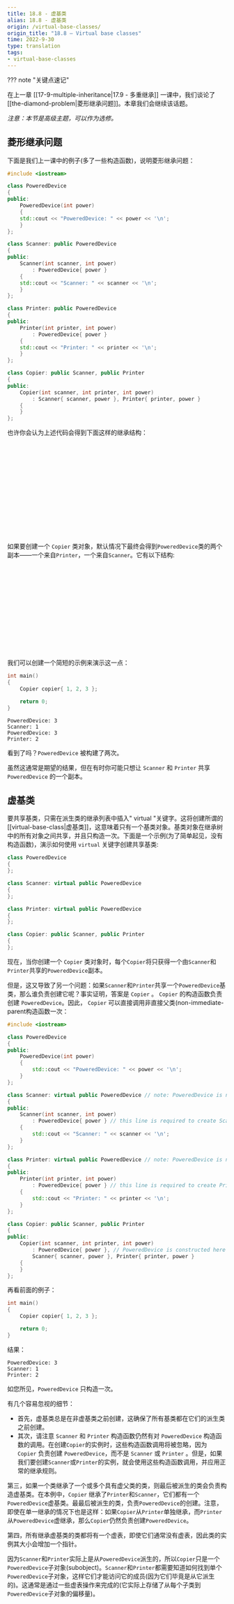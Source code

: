 ```yaml
---
title: 18.8 - 虚基类
alias: 18.8 - 虚基类
origin: /virtual-base-classes/
origin_title: "18.8 — Virtual base classes"
time: 2022-9-30
type: translation
tags:
- virtual-base-classes
---
```


??? note "关键点速记"



在上一章 [[17-9-multiple-inheritance|17.9 - 多重继承]] 一课中，我们谈论了[[the-diamond-problem|菱形继承问题]]。本章我们会继续该话题。

*注意：本节是高级主题，可以作为选修。*

## 菱形继承问题

下面是我们上一课中的例子(多了一些构造函数)，说明菱形继承问题：

```cpp
#include <iostream>

class PoweredDevice
{
public:
    PoweredDevice(int power)
    {
	std::cout << "PoweredDevice: " << power << '\n';
    }
};

class Scanner: public PoweredDevice
{
public:
    Scanner(int scanner, int power)
        : PoweredDevice{ power }
    {
	std::cout << "Scanner: " << scanner << '\n';
    }
};

class Printer: public PoweredDevice
{
public:
    Printer(int printer, int power)
        : PoweredDevice{ power }
    {
	std::cout << "Printer: " << printer << '\n';
    }
};

class Copier: public Scanner, public Printer
{
public:
    Copier(int scanner, int printer, int power)
        : Scanner{ scanner, power }, Printer{ printer, power }
    {
    }
};
```

也许你会认为上述代码会得到下面这样的继承结构：

![](data:image/svg+xml,%3Csvg%20xmlns=%22http://www.w3.org/2000/svg%22%20width=%22287%22%20height=%22213%22%3E%3C/svg%3E)

如果要创建一个 `Copier` 类对象，默认情况下最终会得到`PoweredDevice`类的两个副本——一个来自`Printer`，一个来自`Scanner`。它有以下结构:
![](data:image/svg+xml,%3Csvg%20xmlns=%22http://www.w3.org/2000/svg%22%20width=%22344%22%20height=%22213%22%3E%3C/svg%3E)

我们可以创建一个简短的示例来演示这一点：

```cpp
int main()
{
    Copier copier{ 1, 2, 3 };

    return 0;
}
```


```
PoweredDevice: 3
Scanner: 1
PoweredDevice: 3
Printer: 2
```

看到了吗？`PoweredDevice` 被构建了两次。

虽然这通常是期望的结果，但在有时你可能只想让 `Scanner` 和 `Printer` 共享 `PoweredDevice` 的一个副本。


## 虚基类

要共享基类，只需在派生类的继承列表中插入" virtual "关键字。这将创建所谓的[[virtual-base-class|虚基类]]，这意味着只有一个基类对象。基类对象在继承树中的所有对象之间共享，并且只构造一次。下面是一个示例(为了简单起见，没有构造函数)，演示如何使用 `virtual` 关键字创建共享基类:

```cpp
class PoweredDevice
{
};

class Scanner: virtual public PoweredDevice
{
};

class Printer: virtual public PoweredDevice
{
};

class Copier: public Scanner, public Printer
{
};
```

现在，当你创建一个 `Copier` 类对象时，每个`Copier`将只获得一个由`Scanner`和`Printer`共享的`PoweredDevice`副本。

但是，这又导致了另一个问题：如果`Scanner`和`Printer`共享一个`PoweredDevice`基类，那么谁负责创建它呢？事实证明，答案是 `Copier` 。 `Copier` 的构造函数负责创建 `PoweredDevice`。因此， `Copier` 可以直接调用非直接父类(non-immediate-parent构造函数一次：


```cpp
#include <iostream>

class PoweredDevice
{
public:
    PoweredDevice(int power)
    {
		std::cout << "PoweredDevice: " << power << '\n';
    }
};

class Scanner: virtual public PoweredDevice // note: PoweredDevice is now a virtual base class
{
public:
    Scanner(int scanner, int power)
        : PoweredDevice{ power } // this line is required to create Scanner objects, but ignored in this case
    {
		std::cout << "Scanner: " << scanner << '\n';
    }
};

class Printer: virtual public PoweredDevice // note: PoweredDevice is now a virtual base class
{
public:
    Printer(int printer, int power)
        : PoweredDevice{ power } // this line is required to create Printer objects, but ignored in this case
    {
		std::cout << "Printer: " << printer << '\n';
    }
};

class Copier: public Scanner, public Printer
{
public:
    Copier(int scanner, int printer, int power)
        : PoweredDevice{ power }, // PoweredDevice is constructed here
        Scanner{ scanner, power }, Printer{ printer, power }
    {
    }
};
```

再看前面的例子：

```cpp
int main()
{
    Copier copier{ 1, 2, 3 };

    return 0;
}
```

结果：

```
PoweredDevice: 3
Scanner: 1
Printer: 2
```

如您所见，`PoweredDevice` 只构造一次。

有几个容易忽视的细节：

- 首先，虚基类总是在非虚基类之前创建，这确保了所有基类都在它们的派生类之前创建。
- 其次，请注意 `Scanner` 和 `Printer` 构造函数仍然有对 `PoweredDevice` 构造函数的调用。在创建`Copier`的实例时，这些构造函数调用将被忽略，因为 `Copier` 负责创建 `PoweredDevice`，而不是 `Scanner` 或 `Printer` 。但是，如果我们要创建`Scanner`或`Printer`的实例，就会使用这些构造函数调用，并应用正常的继承规则。

第三，如果一个类继承了一个或多个具有虚父类的类，则最后被派生的类会负责构造虚基类。在本例中，`Copier` 继承了`Printer`和`Scanner`，它们都有一个`PoweredDevice`虚基类。最最后被派生的类，负责`PoweredDevice`的创建。注意，即使在单一继承的情况下也是这样：如果`Copier`从`Printer`单独继承，而`Printer`从`PoweredDevice`虚继承，那么`Copier`仍然负责创建`PoweredDevice`。

第四，所有继承虚基类的类都将有一个虚表，即使它们通常没有虚表，因此类的实例其大小会增加一个指针。

因为`Scanner`和`Printer`实际上是从`PoweredDevice`派生的，所以`Copier`只是一个`PoweredDevice`子对象(subobject)。`Scanner`和`Printer`都需要知道如何找到单个`PoweredDevice`子对象，这样它们才能访问它的成员(因为它们毕竟是从它派生的)。这通常是通过一些虚表操作来完成的(它实际上存储了从每个子类到`PoweredDevice`子对象的偏移量)。



